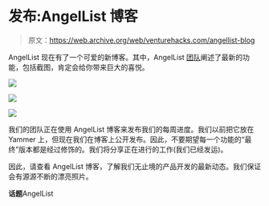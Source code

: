# 发布:AngelList 博客

> 原文：<https://web.archive.org/web/venturehacks.com/angellist-blog>

AngelList 现在有了一个可爱的新博客。其中，AngelList [团队](https://web.archive.org/web/20221208085238/http://twitter.com/#!/angellist/team/members)阐述了最新的功能，包括截图，肯定会给你带来巨大的喜悦。

![](img/ad98060e09ca0c2fa0b2aea0dbadcd9f.png)

![](img/971346649671419cc858af4bbd63b42c.png)

![](img/99555150a2ddf5a8256852c145801b6f.png)

我们的团队正在使用 AngelList 博客来发布我们的每周进度。我们以前把它放在 Yammer 上，但现在我们在博客上公开发布。因此，不要期望每一个功能的“最终”版本都是经过修饰的。我们将分享正在进行的工作(我们已经发运)。

因此，请查看 AngelList 博客，了解我们无止境的产品开发的最新动态。我们保证会有源源不断的漂亮照片。

**话题**AngelList